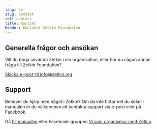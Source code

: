 ```yaml
---
lang: sv
slug: kontakt
ref: contact
title: Kontakt
header: Kontakta Zetkin Foundation
---
```


## Generella frågor och ansökan
Vill du börja använda Zetkin i din organisation, eller har du någon annan
fråga till Zetkin Foundation?

[Skicka e-post till info@zetkin.org](mailto:info@zetkin.org)

## Support
Behöver du hjälp med något i Zetkin? Om du inte hittar det du söker i manualen
är du välkommen att kontakta support via e-post eller på Facebook.

Gå [till manualen](http://manual.zetkin.org/sv) eller Facebook-gruppen
[Vi som organiserar med Zetkin](https://www.facebook.com/groups/594884747369100).

